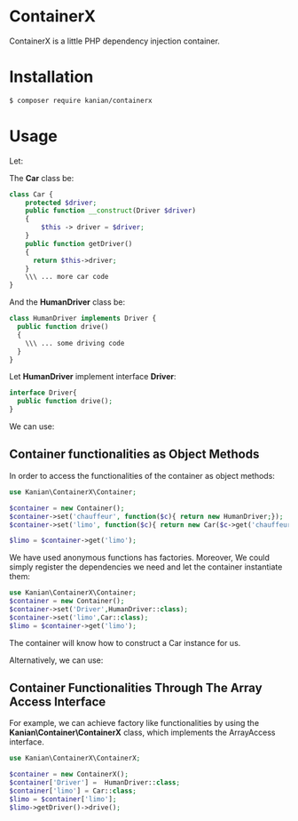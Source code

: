 # ContainerX

ContainerX is a little PHP dependency injection container.

# Installation
```bash
$ composer require kanian/containerx
```
# Usage
Let:

The **Car** class be:
```php
class Car {
	protected $driver;
    public function __construct(Driver $driver)
    {
    	$this -> driver = $driver;
    }
    public function getDriver()
    {
      return $this->driver;
    }
    \\\ ... more car code
}
```
And the **HumanDriver** class be:
```php
class HumanDriver implements Driver {
  public function drive()
  {
  	\\\ ... some driving code
  }
}
```
Let **HumanDriver** implement interface **Driver**:
```php
interface Driver{
  public function drive();
}
```
We can use:
## Container functionalities as Object Methods
In order to access the functionalities of the container as object methods:
```php
use Kanian\ContainerX\Container;

$container = new Container();
$container->set('chauffeur', function($c){ return new HumanDriver;});
$container->set('limo', function($c){ return new Car($c->get('chauffeur'));};);

$limo = $container->get('limo');
```
We have used anonymous functions has factories.
Moreover, We could simply register the dependencies we need and let the container instantiate them:
```php
use Kanian\ContainerX\Container;
$container = new Container();
$container->set('Driver',HumanDriver::class);
$container->set('limo',Car::class);
$limo = $container->get('limo');
```
The container will know how to construct a Car instance for us.

Alternatively, we can use:
## Container Functionalities Through The Array Access Interface
For example, we can achieve factory like functionalities by using the **Kanian\Container\ContainerX** class, which implements the ArrayAccess interface.

```php
use Kanian\ContainerX\ContainerX;

$container = new ContainerX();
$container['Driver'] =  HumanDriver::class;
$container['limo'] = Car::class;
$limo = $container['limo'];
$limo->getDriver()->drive();
```
